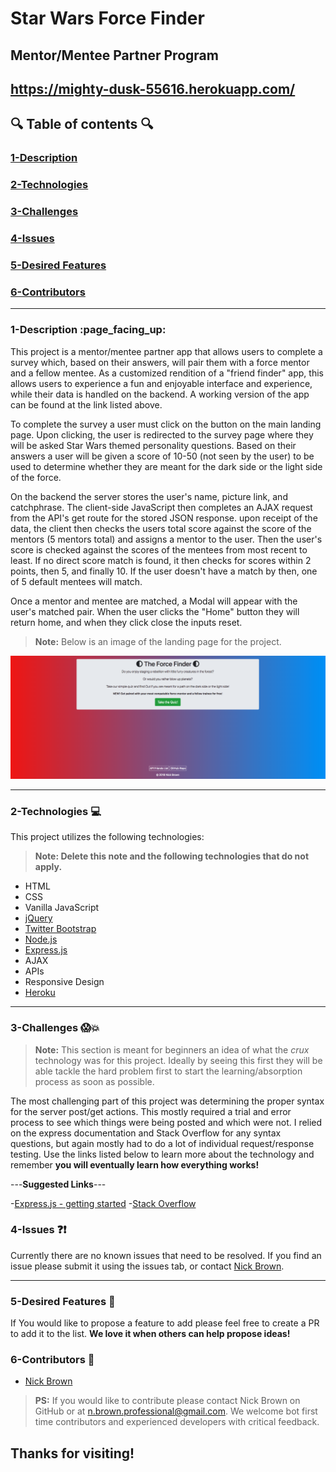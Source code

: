 <!-- This is a basic template for ReadMe files -->

# Star Wars Force Finder
## Mentor/Mentee Partner Program

## https://mighty-dusk-55616.herokuapp.com/

  

## :mag: Table of contents :mag:

  
### [1-Description](https://github.com/nick-d-brown/force-trainee-partner-program#1-description-page_facing_up)
### [2-Technologies](https://github.com/nick-d-brown/force-trainee-partner-program#2-technologies--computer)
### [3-Challenges](https://github.com/nick-d-brown/force-trainee-partner-program#3-challenges-screamboom)
### [4-Issues](https://github.com/nick-d-brown/force-trainee-partner-program#4-issues-questionexclamation)
### [5-Desired Features](https://github.com/nick-d-brown/force-trainee-partner-program#6-contributors-raised_hands)
### [6-Contributors](https://github.com/nick-d-brown/force-trainee-partner-program#thanks-for-visiting)

 ---

### 1-Description :page\_facing\_up:

This project is a mentor/mentee partner app that allows users to complete a survey which, based on their answers, will pair them with a force mentor and a fellow mentee. As a customized rendition of a "friend finder" app, this allows users to experience a fun and enjoyable interface and experience, while their data is handled on the backend. A working version of the app can be found at the link listed above. 

To complete the survey a user must click on the button on the main landing page. Upon clicking, the user is redirected to the survey page where they will be asked Star Wars themed personality questions. Based on their answers a user will be given a score of 10-50 (not seen by the user) to be used to determine whether they are meant for the dark side or the light side of the force.

On the backend the server stores the user's name, picture link, and catchphrase. The client-side JavaScript then completes an AJAX request from the API's get route for the stored JSON response. upon receipt of the data, the client then checks the users total score against the score of the mentors (5 mentors total) and assigns a mentor to the user. Then the user's score is checked against the scores of the mentees from most recent to least. If no direct score match is found, it then checks for scores within 2 points, then 5, and finally 10. If the user doesn't have a match by then, one of 5 default mentees will match.

Once a mentor and mentee are matched, a Modal will appear with the user's matched pair. When the user clicks the "Home" button they will return home, and when they click close the inputs reset.


> **Note:** Below is an image of the landing page for the project.




![Book image](https://github.com/nick-d-brown/force-trainee-partner-program/blob/master/app/public/assets/images/forcefinder.png)


---


### 2-Technologies  :computer:

  This project utilizes the following technologies:
  > **Note: Delete this note and the following technologies that do not apply.**


- HTML
- CSS
- Vanilla JavaScript
- [jQuery](https://jquery.com/)
- [Twitter Bootstrap](https://getbootstrap.com/)
- [Node.js](https://nodejs.org/en/)
- [Express.js](https://expressjs.com/)
- AJAX
- APIs
- Responsive Design
- [Heroku](https://www.heroku.com/)

---

### 3-Challenges :scream::boom:

> **Note:** This section is meant for beginners an idea of what the *crux* technology was for this project. Ideally by seeing this first they will be able tackle the hard problem first to start the learning/absorption process as soon as possible.

The most challenging part of this project was determining the proper syntax for the server post/get actions. This mostly required a trial and error process to see which things were being posted and which were not. I relied on the express documentation and Stack Overflow for any syntax questions, but again mostly had to do a lot of individual request/response testing. Use the links listed below to learn more about the technology and remember **you will eventually learn how everything works!**

---**Suggested Links**---

-[Express.js - getting started](https://expressjs.com/en/starter/installing.html)
-[Stack Overflow](https://stackoverflow.com/)

### 4-Issues :question::exclamation:

  Currently there are no known issues that need to be resolved. If you find an issue please submit it using the issues tab, or contact [Nick Brown](https://github.com/nick-d-brown/).

---

### 5-Desired Features :star2:

If You would like to propose a feature to add please feel free to create a PR to add it to the list. **We love it when others can help propose ideas!**


### 6-Contributors :raised_hands:

- [Nick Brown](https://github.com/nick-d-brown/)

> **PS:** If you would like to contribute please contact Nick Brown on GitHub or at n.brown.professional@gmail.com. We welcome bot first time contributors and experienced developers with critical feedback. 


## Thanks for visiting!